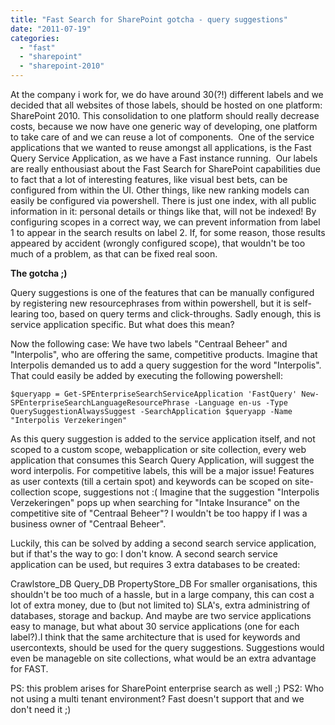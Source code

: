 ```yaml
---
title: "Fast Search for SharePoint gotcha - query suggestions"
date: "2011-07-19"
categories: 
  - "fast"
  - "sharepoint"
  - "sharepoint-2010"
---
```


At the company i work for, we do have around 30(?!) different labels and we decided that all websites of those labels, should be hosted on one platform: SharePoint 2010. This consolidation to one platform should really decrease costs, because we now have one generic way of developing, one platform to take care of and we can reuse a lot of components.  One of the service applications that we wanted to reuse amongst all applications, is the Fast Query Service Application, as we have a Fast instance running.  Our labels are really enthousiast about the Fast Search for SharePoint capabilities due to fact that a lot of interesting features, like visual best bets, can be configured from within the UI. Other things, like new ranking models can easily be configured via powershell. There is just one index, with all public information in it: personal details or things like that, will not be indexed! By configuring scopes in a correct way, we can prevent information from label 1 to appear in the search results on label 2. If, for some reason, those results appeared by accident (wrongly configured scope), that wouldn't be too much of a problem, as that can be fixed real soon.

**The gotcha ;)**

Query suggestions is one of the features that can be manually configured by registering new resourcephrases from within powershell, but it is self-learing too, based on query terms and click-throughs. Sadly enough, this is service application specific. But what does this mean?

Now the following case: We have two labels "Centraal Beheer" and "Interpolis", who are offering the same, competitive products. Imagine that Interpolis demanded us to add a query suggestion for the word "Interpolis". That could easily be added by executing the following powershell:

``` $queryapp = Get-SPEnterpriseSearchServiceApplication 'FastQuery' New-SPEnterpriseSearchLanguageResourcePhrase -Language en-us -Type QuerySuggestionAlwaysSuggest -SearchApplication $queryapp -Name "Interpolis Verzekeringen" ```

As this query suggestion is added to the service application itself, and not scoped to a custom scope, webapplication or site collection, every web application that consumes this Search Query Application, will suggest the word interpolis. For competitive labels, this will be a major issue! Features as user contexts (till a certain spot) and keywords can be scoped on site-collection scope, suggestions not :( Imagine that the suggestion "Interpolis Verzekeringen" pops up when searching for "Intake Insurance" on the competitive site of "Centraal Beheer"? I wouldn't be too happy if I was a business owner of "Centraal Beheer".

Luckily, this can be solved by adding a second search service application, but if that's the way to go: I don't know. A second search service application can be used, but requires 3 extra databases to be created:

Crawlstore\_DB Query\_DB PropertyStore\_DB For smaller organisations, this shouldn't be too much of a hassle, but in a large company, this can cost a lot of extra money, due to (but not limited to) SLA's, extra administring of databases, storage and backup. And maybe are two service applications easy to manage, but what about 30 service applications (one for each label?).I think that the same architecture that is used for keywords and usercontexts, should be used for the query suggestions. Suggestions would even be manageble on site collections, what would be an extra advantage for FAST.

PS: this problem arises for SharePoint enterprise search as well ;) PS2: Who not using a multi tenant environment? Fast doesn't support that and we don't need it ;)
